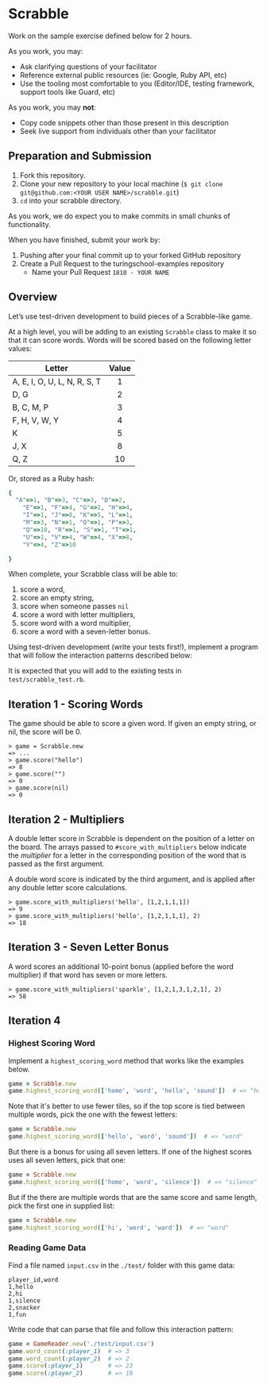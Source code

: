 # Scrabble

Work on the sample exercise defined below for 2 hours.

As you work, you may:

* Ask clarifying questions of your facilitator
* Reference external public resources (ie: Google, Ruby API, etc)
* Use the tooling most comfortable to you (Editor/IDE, testing framework, support tools like Guard, etc)

As you work, you may **not**:

* Copy code snippets other than those present in this description
* Seek live support from individuals other than your facilitator

## Preparation and Submission

1. Fork this repository.
2. Clone your new repository to your local machine (`$ git clone git@github.com:<YOUR USER NAME>/scrabble.git`)
3. `cd` into your scrabble directory.

As you work, we do expect you to make commits in small chunks of functionality.

When you have finished, submit your work by:

1. Pushing after your final commit up to your forked GitHub repository
2. Create a Pull Request to the turingschool-examples repository
    * Name your Pull Request `1810 - YOUR NAME`



## Overview

Let’s use test-driven development to build pieces of a Scrabble-like game.

At a high level, you will be adding to an existing `Scrabble` class to make it so that it can score words. Words will be scored based on the following letter values:

|Letter|Value|
|------|:---:|
|A, E, I, O, U, L, N, R, S, T |1|
|D, G |2|
|B, C, M, P |3|
|F, H, V, W, Y |4|
|K |5|
|J, X |8|
|Q, Z |10|

Or, stored as a Ruby hash:

```ruby
{
  "A"=>1, "B"=>3, "C"=>3, "D"=>2,
    "E"=>1, "F"=>4, "G"=>2, "H"=>4,
    "I"=>1, "J"=>8, "K"=>5, "L"=>1,
    "M"=>3, "N"=>1, "O"=>1, "P"=>3,
    "Q"=>10, "R"=>1, "S"=>1, "T"=>1,
    "U"=>1, "V"=>4, "W"=>4, "X"=>8,
    "Y"=>4, "Z"=>10

}
```

When complete, your Scrabble class will be able to:

1) score a word,
2) score an empty string,
3) score when someone passes `nil`
4) score a word with letter multipliers,
5) score word with a word multiplier,
6) score a word with a seven-letter bonus.

Using test-driven development (write your tests first!), implement a program that will follow the interaction patterns described below:

It is expected that you will add to the existing tests in `test/scrabble_test.rb`.

## Iteration 1 - Scoring Words

The game should be able to score a given word. If given an empty string, or nil, the score will be 0.

```
> game = Scrabble.new
=> ...
> game.score("hello")
=> 8
> game.score("")
=> 0
> game.score(nil)
=> 0
```

## Iteration 2 - Multipliers

A double letter score in Scrabble is dependent on the position of a letter on the board. The arrays passed to `#score_with_multipliers` below indicate the *multiplier* for a letter in the corresponding position of the word that is passed as the first argument.

A double word score is indicated by the third argument, and is applied after any double letter score calculations.

```
> game.score_with_multipliers('hello', [1,2,1,1,1])
=> 9
> game.score_with_multipliers('hello', [1,2,1,1,1], 2)
=> 18
```

## Iteration 3 - Seven Letter Bonus

A word scores an additional 10-point bonus (applied before the word multiplier) if that word has seven or more letters.

```
> game.score_with_multipliers('sparkle', [1,2,1,3,1,2,1], 2)
=> 58
```


## Iteration 4

### Highest Scoring Word

Implement a `highest_scoring_word` method that works like the examples below.

```ruby
game = Scrabble.new
game.highest_scoring_word(['home', 'word', 'hello', 'sound'])  # => "home"
```

Note that it's better to use fewer tiles, so if the top score is tied between multiple words, pick the one with the fewest letters:

```ruby
game = Scrabble.new
game.highest_scoring_word(['hello', 'word', 'sound'])  # => "word"
```

But there is a bonus for using all seven letters. If one of the highest scores uses all seven letters, pick that one:

```ruby
game = Scrabble.new
game.highest_scoring_word(['home', 'word', 'silence'])  # => "silence"
```

But if the there are multiple words that are the same score and same length, pick the first one in supplied list:

```ruby
game = Scrabble.new
game.highest_scoring_word(['hi', 'word', 'ward'])  # => "word"
```

### Reading Game Data

Find a file named `input.csv` in the `./test/` folder with this game data:

```
player_id,word
1,hello
2,hi
1,silence
2,snacker
1,fun
```

Write code that can parse that file and follow this interaction pattern:

```ruby
game = GameReader.new('./test/input.csv')
game.word_count(:player_1)  # => 3
game.word_count(:player_2)  # => 2
game.score(:player_1)       # => 23
game.score(:player_2)       # => 18
```
